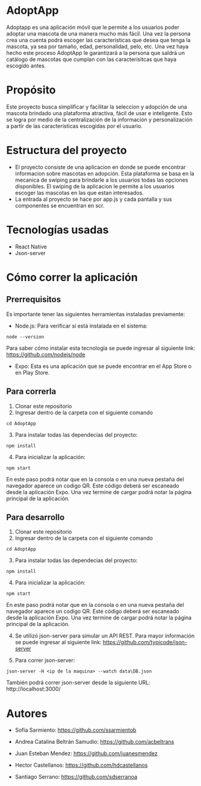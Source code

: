 # AdoptApp
Adoptapp es una aplicación móvil que le permite a los usuarios poder adoptar una mascota de una manera mucho más fácil. Una vez la persona crea una cuenta podrá escoger las características que desea que tenga la mascota, ya sea por tamaño, edad, personalidad, pelo, etc. Una vez haya hecho este proceso AdoptApp le garantizará a la persona que saldrá un catálogo de mascotas que cumplan con las caracterísitcas que haya escogido antes. 

# Propósito
Este proyecto busca simplificar y facilitar la seleccion y adopción de una mascota brindado una plataforma atractiva, fácil de usar e inteligente. Esto se logra por medio de la centralización de la información y personalización a partir de las características escogidas por el usuario.

# Estructura del proyecto
- El proyecto consiste de una aplicacion en donde se puede encontrar informacion sobre mascotas en adopción. Esta plataforma se basa en la mecanica de swiping para brindarle a los usuarios todas las opciones disponibles. El swiping de la aplicacion le permite a los usuarios escoger las mascotas en las que estan interesados.
- La entrada al proyecto se hace por app.js y cada pantalla y sus componentes se encuentran en scr.

# Tecnologías usadas
- React Native
- Json-server

# Cómo correr la aplicación
## Prerrequisitos
Es importante tener las siguientes herramientas instaladas previamente:
- Node.js:
Para verificar si está instalada en el sistema:
```
node --version
```
Para saber cómo instalar esta tecnología se puede ingresar al siguiente link:
https://github.com/nodejs/node
- Expo:
Esta es una aplicación que se puede encontrar en el App Store o en Play Store.

## Para correrla
1. Clonar este repositorio
2. Ingresar dentro de la carpeta con el siguiente comando
```
cd AdoptApp
```
3. Para instalar todas las dependecias del proyecto:
```
npm install
```
4. Para inicializar la aplicación:
```
npm start
```
En este paso podrá notar que en la consola o en una nueva pestaña del navegador aparece un codigo QR. Este código deberá ser escaneado desde la aplicación Expo. Una vez termine de cargar podrá notar la página principal de la aplicación.

## Para desarrollo
1. Clonar este repositorio
2. Ingresar dentro de la carpeta con el siguiente comando
```
cd AdoptApp
```
3. Para instalar todas las dependecias del proyecto:
```
npm install
```
4. Para inicializar la aplicación:
```
npm start
```
En este paso podrá notar que en la consola o en una nueva pestaña del navegador aparece un codigo QR. Este código deberá ser escaneado desde la aplicación Expo. Una vez termine de cargar podrá notar la página principal de la aplicación.

4. Se utilizó json-server para simular un API REST. Para mayor información se puede ingresar al siguiente link: https://github.com/typicode/json-server

5. Para correr json-server:
```
json-server -H <ip de la maquina> --watch data\DB.json
```
También podrá correr json-server desde la siguiente URL: http://localhost:3000/

# Autores
- Sofía Sarmiento: https://github.com/ssarmientob

- Andrea Catalina Beltrán Samudio: https://github.com/acbeltrans

- Juan Esteban Mendez: https://github.com/juanesmendez

- Hector Castellanos: https://github.com/hdcastellanos

- Santiago Serrano: https://github.com/sdserranoa

